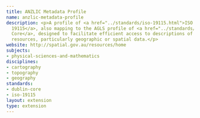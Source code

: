 ```yaml
---
title: ANZLIC Metadata Profile
name: anzlic-metadata-profile
description: <p>A profile of <a href="../standards/iso-19115.html">ISO
  19115</a>, also mapping to the AGLS profile of <a href="../standards/dublin-core.html">Dublin
  Core</a>, designed to facilitate efficient access to descriptions of information
  resources, particularly geographic or spatial data.</p>
website: http://spatial.gov.au/resources/home
subjects:
- physical-sciences-and-mathematics
disciplines:
- cartography
- topography
- geography
standards:
- dublin-core
- iso-19115
layout: extension
type: extension
---
```


